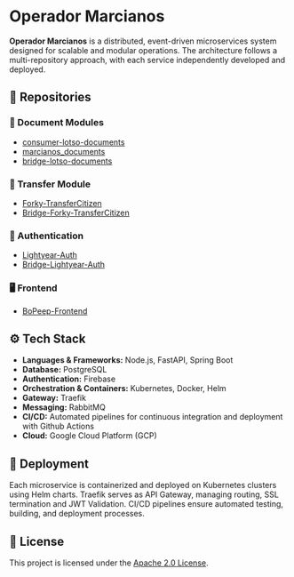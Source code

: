 # Operador Marcianos

**Operador Marcianos** is a distributed, event-driven microservices system designed for scalable and modular operations. The architecture follows a multi-repository approach, with each service independently developed and deployed.

## 🧩 Repositories

### 📄 Document Modules

- [consumer-lotso-documents](https://github.com/jdvalencir/consumer-lotso-documents)
- [marcianos_documents](https://github.com/jdvalencir/marcianos_documents)
- [bridge-lotso-documents](https://github.com/jdvalencir/bridge-lotso-documents)

### 🔄 Transfer Module

- [Forky-TransferCitizen](https://github.com/jdvalencir/Forky-TransferCitizen)
- [Bridge-Forky-TransferCitizen](https://github.com/jdvalencir/Bridge-Forky-TransferCitizen)

### 🔐 Authentication

- [Lightyear-Auth](https://github.com/jdvalencir/Lightyear-Auth)
- [Bridge-Lightyear-Auth](https://github.com/jdvalencir/Bridge-Lightyear-Auth)

### 🖥️ Frontend

- [BoPeep-Frontend](https://github.com/jdvalencir/BoPeep-Frontend)

## ⚙️ Tech Stack

- **Languages & Frameworks:** Node.js, FastAPI, Spring Boot
- **Database:** PostgreSQL
- **Authentication:** Firebase
- **Orchestration & Containers:** Kubernetes, Docker, Helm
- **Gateway:** Traefik
- **Messaging:** RabbitMQ
- **CI/CD:** Automated pipelines for continuous integration and deployment with Github Actions
- **Cloud:** Google Cloud Platform (GCP)

## 🚀 Deployment

Each microservice is containerized and deployed on Kubernetes clusters using Helm charts. Traefik serves as API Gateway, managing routing, SSL termination and JWT Validation. CI/CD pipelines ensure automated testing, building, and deployment processes.

## 📄 License

This project is licensed under the [Apache 2.0 License](LICENSE).
